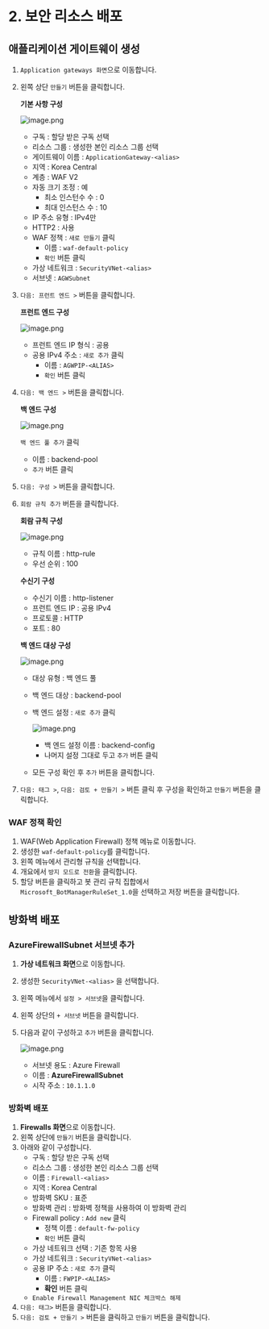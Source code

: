 # 2. 보안 리소스 배포

## 애플리케이션 게이트웨이 생성

1. `Application gateways 화면`으로 이동합니다.
2. 왼쪽 상단 `만들기` 버튼을 클릭합니다.
    
    **기본 사항 구성**
    
    ![image.png](./images/image.png)
    
    - 구독 : 할당 받은 구독 선택
    - 리소스 그룹 : 생성한 본인 리소스 그룹 선택
    - 게이트웨이 이름 : `ApplicationGateway-<alias>`
    - 지역 : Korea Central
    - 계층 : WAF V2
    - 자동 크기 조정 : 예
        - 최소 인스턴수 수 : 0
        - 최대 인스턴스 수 : 10
    - IP 주소 유형 : IPv4만
    - HTTP2 : 사용
    - WAF 정책 : `새로 만들기` 클릭
        - 이름 : `waf-default-policy`
        - `확인` 버튼 클릭
    - 가상 네트워크 : `SecurityVNet-<alias>`
    - 서브넷 : `AGWSubnet`
3. `다음: 프런트 엔드 >` 버튼을 클릭합니다.
    
    **프런트 엔드 구성**
    
    ![image.png](./images/image%201.png)
    
    - 프런트 엔드 IP 형식 : 공용
    - 공용 IPv4 주소 : `새로 추가` 클릭
        - 이름 : `AGWPIP-<ALIAS>`
        - `확인` 버튼 클릭

1. `다음: 백 엔드 >` 버튼을 클릭합니다.
    
    **백 엔드 구성**
    
    ![image.png](./images/image%202.png)
    
    `백 엔드 풀 추가` 클릭
    
    - 이름 : backend-pool
    - `추가` 버튼 클릭
2. `다음: 구성 >` 버튼을 클릭합니다.
3. `회람 규칙 추가` 버튼을 클릭합니다.
    
    **회람 규칙 구성**
    
    ![image.png](./images/image%203.png)
    
    - 규칙 이름 : http-rule
    - 우선 순위 : 100
    
    **수신기 구성**
    
    - 수신기 이름 : http-listener
    - 프런트 엔드 IP : 공용 IPv4
    - 프로토콜 : HTTP
    - 포트 : 80
    
    **백 엔드 대상 구성**
    
    ![image.png](./images/image%204.png)
    
    - 대상 유형 : 백 엔드 풀
    - 백 엔드 대상 : backend-pool
    - 백 엔드 설정 : `새로 추가` 클릭
        
        ![image.png](./images/image%205.png)
        
        - 백 엔드 설정 이름 : backend-config
        - 나머지 설정 그대로 두고 `추가` 버튼 클릭
    - 모든 구성 확인 후 `추가` 버튼을 클릭합니다.
4. `다음: 태그 >`, `다음: 검토 + 만들기 >` 버튼 클릭 후 구성을 확인하고 `만들기` 버튼을 클릭합니다.

### WAF 정책 확인

1. WAF(Web Application Firewall) 정책 메뉴로 이동합니다.
2. 생성한 `waf-default-policy`를 클릭합니다.
3. 왼쪽 메뉴에서 관리형 규칙을 선택합니다.
4. 개요에서 `방지 모드로 전환`을 클릭합니다.
5. 할당 버튼을 클릭하고 봇 관리 규칙 집합에서 `Microsoft_BotManagerRuleSet_1.0`을 선택하고 저장 버튼을 클릭합니다.

## 방화벽 배포

### AzureFirewallSubnet 서브넷 추가

1. **가상 네트워크 화면**으로 이동합니다.
2. 생성한 `SecurityVNet-<alias>` 을 선택합니다.
3. 왼쪽 메뉴에서 `설정 > 서브넷`을 클릭합니다.
4. 왼쪽 상단의 `+ 서브넷` 버튼을 클릭합니다.
5. 다음과 같이 구성하고 `추가` 버튼을 클릭합니다.
    
    ![image.png](./images/image%206.png)
    
    - 서브넷 용도 : Azure Firewall
    - 이름 : **AzureFirewallSubnet**
    - 시작 주소 : `10.1.1.0`

### 방화벽 배포

1. **Firewalls 화면**으로 이동합니다.
2. 왼쪽 상단에 `만들기` 버튼을 클릭합니다.
3. 아래와 같이 구성합니다.
    - 구독 : 할당 받은 구독 선택
    - 리소스 그룹 : 생성한 본인 리소스 그룹 선택
    - 이름 : `Firewall-<alias>`
    - 지역 : Korea Central
    - 방화벽 SKU : 표준
    - 방화벽 관리 : 방화벽 정책을 사용하여 이 방화벽 관리
    - Firewall policy : `Add new` 클릭
        - 정책 이름 : `default-fw-policy`
        - `확인` 버튼 클릭
    - 가상 네트워크 선택 : 기존 항목 사용
    - 가상 네트워크 : `SecurityVNet-<alias>`
    - 공용 IP 주소 : `새로 추가` 클릭
        - 이름 : `FWPIP-<ALIAS>`
        - **확인** 버튼 클릭
    - `Enable Firewall Management NIC 체크박스 해제`
4. `다음: 태그>` 버튼을 클릭합니다.
5. `다음: 검토 + 만들기 >` 버튼을 클릭하고 `만들기` 버튼을 클릭합니다.
